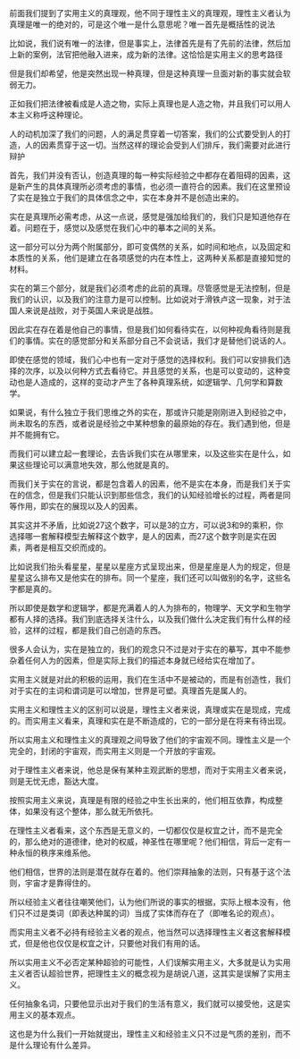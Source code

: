 <p data-pid="KB3aKSEX">前面我们提到了实用主义的真理观，他不同于理性主义的真理观，理性主义者认为真理是唯一的绝对的，可是这个唯一是什么意思呢？唯一首先是概括性的说法</p><p data-pid="H-_EuX_x">比如说，我们说有唯一的法律，但是事实上，法律首先是有了先前的法律，然后加上新的案例，法官把他融入进来，成为新的法律。这恰恰是实用主义的思考路径</p><p data-pid="WtuU7pzk">但是我们却希望，他是突然出现一种真理，但是这种真理一旦面对新的事实就会软弱无力。</p><p data-pid="qC9FcGiY">正如我们把法律被看成是人造之物，实际上真理也是人造之物，并且我们可以用人本主义称呼这种理论。</p><p data-pid="JQgZqO9W">人的动机加深了我们的问题，人的满足贯穿着一切答案，我们的公式要受到人的打造，人的因素贯穿于这一切。当然这样的理论会受到人们排斥，我们需要对此进行辩护</p><p data-pid="R8atZIv8">首先，我们并没有否认，创造真理的每一种实际经验之中都存在着阻碍的因素，这是新产生的具体真理所必须考虑的事情，也必须一直符合的因素。我们在这里预设了实在是独立于我们的具体信念之中，实在本身并不是创造出来的。</p><p data-pid="uvlWBBIQ">实在是真理所必需考虑，从这一点说，感觉是强加给我们的，我们只是知道他存在着。问题在于，感觉以及感觉在我们心中的摹本之间的关系。</p><p data-pid="me_erOxS">这一部分可以分为两个附属部分，即可变偶然的关系，如时间和地点，以及固定和本质性的关系，他们是建立在各项感觉的内在本性上，这两种关系都是直接知觉的材料。</p><p data-pid="em1C0NSr">实在的第三个部分，就是我们必须考虑的此前的真理。尽管感觉是无法控制，但是我们的认识，以及我们的注意力是可以控制。比如说对于滑铁卢这一现象，对于法国人来说是战败，对于英国人来说是战胜。</p><p data-pid="I3AeRb5w">因此实在存在着是他自己的事情，但是我们如何看待实在，以何种视角看待则是我们的事情。实在的感觉部分和关系部分自己不会说话，我们才是替他们说话的人。</p><p data-pid="B2IBxMTG">即使在感觉的领域，我们心中也有一定对于感觉的选择权利。我们可以安排我们选择的次序，以及以何种方式去看待它。并且感觉的关系，也是可以变动的，这种变动也是人造成的，这样的变动才产生了各种真理系统，如逻辑学、几何学和算数学。</p><p data-pid="FYMzL-5c">如果说，有什么独立于我们思维之外的实在，那或许只能是刚刚进入到经验之中，尚未取名的东西，或者说是经验之中某种想象的最原始的存在。我们遇到他，但是并不能拥有它。</p><p data-pid="a1Fg58MC">而我们可以建立起一套理论，去告诉我们实在从哪里来，以及这些实在是什么，如果这些理论可以满意地失效，那么他就是真的。</p><p data-pid="WWjah9wF">而我们关于实在的言说，都是包含着人的因素，他不是实在本身，而是我们关于实在的信念，但是我们只能认识到那些信念，我们的认知经验增长的过程，两者是同等作用，即实在的展现以及人的因素。</p><p data-pid="CrAf0W0r">其实这并不矛盾，比如说27这个数字，可以是3的立方，可以说3和9的乘积，你选择哪一套解释模型去解释这个数字，是人的因素，而27这个数字则是实在因素，两者是相互交织而成的。</p><p data-pid="E6zvn4YD">比如说我们抬头看星星，星星以星座方式呈现出来，但是星座是人为的规定，但是星星这么排布又是他实在的排布。同一个星座，我们还可以叫做别的名字，这些名字都是真的。</p><p data-pid="tfvBJa-s">所以即使是数学和逻辑学，都是充满着人的人为排布的，物理学、天文学和生物学都有人择的选择。我们到底选择关注什么，以及我们做什么决定我们有什么样的经验，这样的过程，都是我们自己创造的东西。</p><p data-pid="Mr_O4y_v">很多人会认为，实在是独立的，我们的观念只不过是对于实在的摹写，其中不能参杂着任何人为的因素，但是实际上我们的描述本身就已经给实在增加了。</p><p data-pid="zlZVIuR7">实用主义就是对此的积极的运用，我们在生活中不是被动的，而是有创造性，我们对于实在的主词和谓词是可以增加，世界是可塑。真理首先是属人的。</p><p data-pid="HpoMaasq">实用主义和理性主义的区别可以说是，理性主义者来说，真理或实在是现成，完成的。而实用主义看来，真理和实在是不断造成的，它的一部分是在将来有待出现。</p><p data-pid="LgPhL3uV">所以实用主义和理性主义的真理观之间导致了他们的宇宙观不同。理性主义是一个完全的，封闭的宇宙观，而实用主义则是一个开放的宇宙观。</p><p data-pid="jFlhJIgo">对于理性主义者来说，他总是保有某种主观武断的思想，而对于实用主义者来说，则是无忧无虑，豁达大度。</p><p data-pid="MIDth_tJ">按照实用主义来说，真理是有限的经验之中生长出来的，他们相互依靠，构成整体，如果没有这个整体，那么就无所依托。</p><p data-pid="7efqNgC_">在理性主义者看来，这个东西是无意义的，一切都仅仅是权宜之计，而不是完全的，那么绝对的道德律，绝对的权威，神圣性在哪里呢？他们相信，背后一定有一种永恒的秩序来维系他。</p><p data-pid="HPvPp2a2">他们相信，世界的法则是潜在就存在着的。他们崇拜抽象的法则，只有基于这个法则，宇宙才是靠得住的。</p><p data-pid="sL79lNCK">所以经验主义者往往嘲笑他们，认为他们所说的事实的根据，实际上根本没有，他们只不过是类词（即表达种属的词）当成了实体而存在了（即唯名论的观点）。</p><p data-pid="c_R6tKaa">而实用主义者不必持有经验主义者的观点，他当然可以选择理性主义者这套解释模式，但是他也仅仅是权宜之计，只要他对我们有用的话。</p><p data-pid="leDAg79S">所以实用主义不必否定某种超验的可能性，人们误解实用主义，大多就是认为实用主义者否认超验世界，把理性主义的概念视为是胡说八道，这其实是误解了实用主义。</p><p data-pid="Q49H4jRS">任何抽象名词，只要他显示出对于我们的生活有意义，我们就可以接受他，这是实用主义的基本观点。</p><p data-pid="6vB3EBoN">这也是为什么我们一开始就提出，理性主义和经验主义只不过是气质的差别，而不是什么理论有什么差异。</p>
